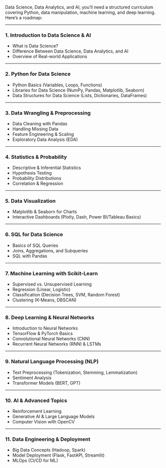  Data Science, Data Analytics, and AI, you’ll need a structured curriculum covering Python, data manipulation, machine learning, and deep learning. Here’s a roadmap:  

---

### **1. Introduction to Data Science & AI**  
- What is Data Science?  
- Difference Between Data Science, Data Analytics, and AI  
- Overview of Real-world Applications  

---

### **2. Python for Data Science**  
- Python Basics (Variables, Loops, Functions)  
- Libraries for Data Science (NumPy, Pandas, Matplotlib, Seaborn)  
- Data Structures for Data Science (Lists, Dictionaries, DataFrames)  

---

### **3. Data Wrangling & Preprocessing**  
- Data Cleaning with Pandas  
- Handling Missing Data  
- Feature Engineering & Scaling  
- Exploratory Data Analysis (EDA)  

---

### **4. Statistics & Probability**  
- Descriptive & Inferential Statistics  
- Hypothesis Testing  
- Probability Distributions  
- Correlation & Regression  

---

### **5. Data Visualization**  
- Matplotlib & Seaborn for Charts  
- Interactive Dashboards (Plotly, Dash, Power BI/Tableau Basics)  

---

### **6. SQL for Data Science**  
- Basics of SQL Queries  
- Joins, Aggregations, and Subqueries  
- SQL with Pandas  

---

### **7. Machine Learning with Scikit-Learn**  
- Supervised vs. Unsupervised Learning  
- Regression (Linear, Logistic)  
- Classification (Decision Trees, SVM, Random Forest)  
- Clustering (K-Means, DBSCAN)  

---

### **8. Deep Learning & Neural Networks**  
- Introduction to Neural Networks  
- TensorFlow & PyTorch Basics  
- Convolutional Neural Networks (CNN)  
- Recurrent Neural Networks (RNN) & LSTMs  

---

### **9. Natural Language Processing (NLP)**  
- Text Preprocessing (Tokenization, Stemming, Lemmatization)  
- Sentiment Analysis  
- Transformer Models (BERT, GPT)  

---

### **10. AI & Advanced Topics**  
- Reinforcement Learning  
- Generative AI & Large Language Models  
- Computer Vision with OpenCV  

---

### **11. Data Engineering & Deployment**  
- Big Data Concepts (Hadoop, Spark)  
- Model Deployment (Flask, FastAPI, Streamlit)  
- MLOps (CI/CD for ML)  
